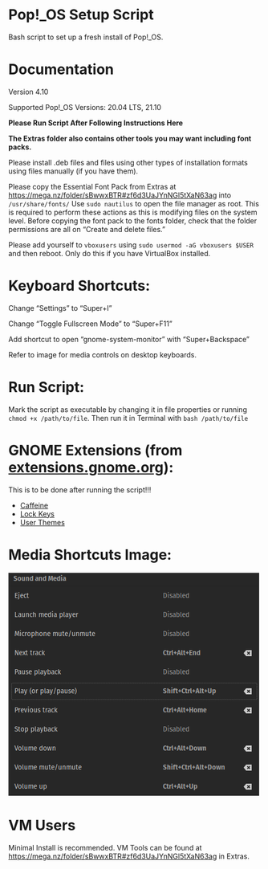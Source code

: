 # Pop!_OS Setup Script
Bash script to set up a fresh install of Pop!_OS.


# Documentation

Version 4.10

Supported Pop!_OS Versions: 20.04 LTS, 21.10

**Please Run Script After Following Instructions Here**

**The Extras folder also contains other tools you may want including font packs.**

Please install .deb files and files using other types of installation formats using files manually (if you have them).

Please copy the Essential Font Pack from Extras at https://mega.nz/folder/sBwwxBTR#zf6d3UaJYnNGl5tXaN63ag into `/usr/share/fonts/` Use `sudo nautilus` to open the file manager as root. This is required to perform these actions as this is modifying files on the system level. Before copying the font pack to the fonts folder, check that the folder permissions are all on “Create and delete files.”

Please add yourself to `vboxusers` using `sudo usermod -aG vboxusers $USER` and then reboot. Only do this if you have VirtualBox installed.


# Keyboard Shortcuts:

Change “Settings” to “Super+I”

Change “Toggle Fullscreen Mode” to “Super+F11”

Add shortcut to open “gnome-system-monitor” with “Super+Backspace”

Refer to image for media controls on desktop keyboards.


# Run Script:

Mark the script as executable by changing it in file properties or running `chmod +x /path/to/file`. Then run it in Terminal with `bash /path/to/file`


# GNOME Extensions (from [extensions.gnome.org](https://extensions.gnome.org/)):

This is to be done after running the script!!!

- [Caffeine](https://extensions.gnome.org/extension/517/caffeine/)
- [Lock Keys](https://extensions.gnome.org/extension/36/lock-keys/)
- [User Themes](https://extensions.gnome.org/extension/19/user-themes/)


# Media Shortcuts Image:
![Error](https://raw.githubusercontent.com/TechnologyMan101/pop-os-setup-script/master/Media_Shortcuts_Desktop_Pop.png)


# VM Users

Minimal Install is recommended. VM Tools can be found at https://mega.nz/folder/sBwwxBTR#zf6d3UaJYnNGl5tXaN63ag in Extras.
